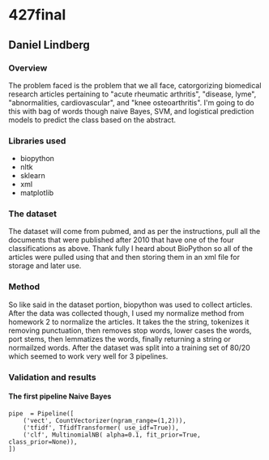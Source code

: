 # 427final
## Daniel Lindberg

### Overview
The problem faced is the problem that we all face, catorgorizing biomedical research articles pertaining to "acute rheumatic arthritis", "disease, lyme", "abnormalities, cardiovascular", and "knee osteoarthritis". I'm going to do this with bag of words though naive Bayes, SVM, and logistical prediction models to predict the class based on the abstract.

### Libraries used
- biopython
- nltk
- sklearn
- xml
- matplotlib

### The dataset
The dataset will come from pubmed, and as per the instructions, pull all the documents that were published after 2010 that have one of the four classifications as above. Thank fully I heard about BioPython so all of the articles were pulled using that and then storing them in an xml file for storage and later use.

### Method
So like said in the dataset portion, biopython was used to collect articles. After the data was collected though, I used my normalize method from homework 2 to normalize the articles. It takes the the string, tokenizes it removing punctuation, then removes stop words, lower cases the words, port stems, then lemmatizes the words, finally returning a string or normailzed words. After the dataset was split into a training set of 80/20 which seemed to work very well for 3 pipelines.

### Validation and results
#### The first pipeline Naive Bayes
```
pipe  = Pipeline([
    ('vect', CountVectorizer(ngram_range=(1,2))),
    ('tfidf', TfidfTransformer( use_idf=True)),
    ('clf', MultinomialNB( alpha=0.1, fit_prior=True, class_prior=None)),
])
```
